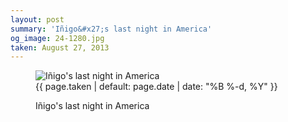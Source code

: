 ```yaml
---
layout: post
summary: 'Iñigo&#x27;s last night in America'
og_image: 24-1280.jpg
taken: August 27, 2013
---
```


<figure class="post">
<img alt="Iñigo's last night in America" sizes="(min-width: 700px) 50vw, calc(100vw - 2rem)" src="{{ site.assets_url }}/24-640.jpg" srcset="{{ site.assets_url }}/24-1280.jpg 1280w, {{ site.assets_url }}/24-960.jpg 960w, {{ site.assets_url }}/24-640.jpg 640w, {{ site.assets_url }}/24-320.jpg 320w"/>
<figcaption>
<time>{{ page.taken | default: page.date | date: "%B %-d, %Y" }}</time>
<p>Iñigo's last night in America</p>
</figcaption>
</figure>
